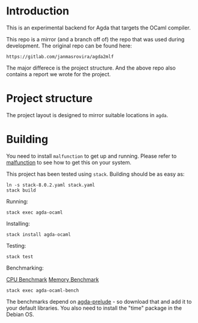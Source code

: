 Introduction
============
This is an experimental backend for Agda that targets the OCaml compiler.

This repo is a mirror (and a branch off of) the repo that was used
during development. The original repo can be found here:

    https://gitlab.com/janmasrovira/agda2mlf

The major differece is the project structure. And the above repo also
contains a report we wrote for the project.

Project structure
=================
The project layout is designed to mirror suitable locations in `agda`.

Building
========
You need to install `malfunction` to get up and running. Please refer
to [malfunction] to see how to get this on your system.

This project has been tested using `stack`. Building should be as easy as:

    ln -s stack-8.0.2.yaml stack.yaml
    stack build

Running:

    stack exec agda-ocaml

Installing:

    stack install agda-ocaml

Testing:

    stack test

Benchmarking:

[CPU Benchmark](bench_images/CPU.png)
[Memory Benchmark](bench_images/memory.png)


    stack exec agda-ocaml-bench

The benchmarks depend on [agda-prelude] - so download that and add it to
your default libraries.
You also need to install the "time" package in the Debian OS.


[malfunction]: https://github.com/stedolan/malfunction
[agda-prelude]: https://github.com/UlfNorell/agda-prelude

